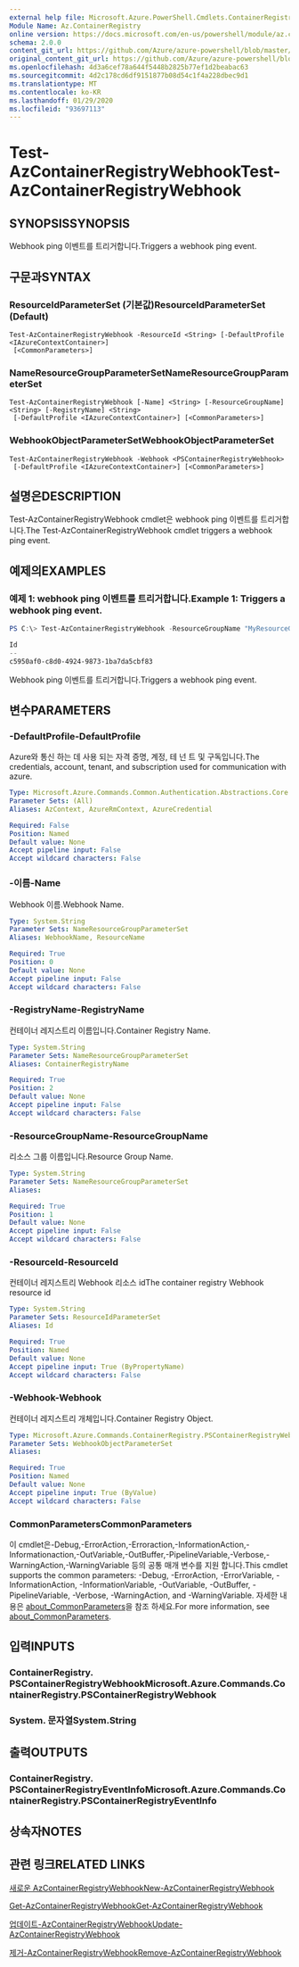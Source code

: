 ```yaml
---
external help file: Microsoft.Azure.PowerShell.Cmdlets.ContainerRegistry.dll-Help.xml
Module Name: Az.ContainerRegistry
online version: https://docs.microsoft.com/en-us/powershell/module/az.containerregistry/test-azcontainerregistrywebhook
schema: 2.0.0
content_git_url: https://github.com/Azure/azure-powershell/blob/master/src/ContainerRegistry/ContainerRegistry/help/Test-AzContainerRegistryWebhook.md
original_content_git_url: https://github.com/Azure/azure-powershell/blob/master/src/ContainerRegistry/ContainerRegistry/help/Test-AzContainerRegistryWebhook.md
ms.openlocfilehash: 4d3a6cef78a644f5448b2825b77ef1d2beabac63
ms.sourcegitcommit: 4d2c178cd6df9151877b08d54c1f4a228dbec9d1
ms.translationtype: MT
ms.contentlocale: ko-KR
ms.lasthandoff: 01/29/2020
ms.locfileid: "93697113"
---
```

# <span data-ttu-id="8e77c-101">Test-AzContainerRegistryWebhook</span><span class="sxs-lookup"><span data-stu-id="8e77c-101">Test-AzContainerRegistryWebhook</span></span>

## <span data-ttu-id="8e77c-102">SYNOPSIS</span><span class="sxs-lookup"><span data-stu-id="8e77c-102">SYNOPSIS</span></span>
<span data-ttu-id="8e77c-103">Webhook ping 이벤트를 트리거합니다.</span><span class="sxs-lookup"><span data-stu-id="8e77c-103">Triggers a webhook ping event.</span></span>

## <span data-ttu-id="8e77c-104">구문과</span><span class="sxs-lookup"><span data-stu-id="8e77c-104">SYNTAX</span></span>

### <span data-ttu-id="8e77c-105">ResourceIdParameterSet (기본값)</span><span class="sxs-lookup"><span data-stu-id="8e77c-105">ResourceIdParameterSet (Default)</span></span>
```
Test-AzContainerRegistryWebhook -ResourceId <String> [-DefaultProfile <IAzureContextContainer>]
 [<CommonParameters>]
```

### <span data-ttu-id="8e77c-106">NameResourceGroupParameterSet</span><span class="sxs-lookup"><span data-stu-id="8e77c-106">NameResourceGroupParameterSet</span></span>
```
Test-AzContainerRegistryWebhook [-Name] <String> [-ResourceGroupName] <String> [-RegistryName] <String>
 [-DefaultProfile <IAzureContextContainer>] [<CommonParameters>]
```

### <span data-ttu-id="8e77c-107">WebhookObjectParameterSet</span><span class="sxs-lookup"><span data-stu-id="8e77c-107">WebhookObjectParameterSet</span></span>
```
Test-AzContainerRegistryWebhook -Webhook <PSContainerRegistryWebhook>
 [-DefaultProfile <IAzureContextContainer>] [<CommonParameters>]
```

## <span data-ttu-id="8e77c-108">설명은</span><span class="sxs-lookup"><span data-stu-id="8e77c-108">DESCRIPTION</span></span>
<span data-ttu-id="8e77c-109">Test-AzContainerRegistryWebhook cmdlet은 webhook ping 이벤트를 트리거합니다.</span><span class="sxs-lookup"><span data-stu-id="8e77c-109">The Test-AzContainerRegistryWebhook cmdlet triggers a webhook ping event.</span></span>

## <span data-ttu-id="8e77c-110">예제의</span><span class="sxs-lookup"><span data-stu-id="8e77c-110">EXAMPLES</span></span>

### <span data-ttu-id="8e77c-111">예제 1: webhook ping 이벤트를 트리거합니다.</span><span class="sxs-lookup"><span data-stu-id="8e77c-111">Example 1: Triggers a webhook ping event.</span></span>
```powershell
PS C:\> Test-AzContainerRegistryWebhook -ResourceGroupName "MyResourceGroup" -RegistryName "MyRegistry" -Name "webhook001"

Id
--
c5950af0-c8d0-4924-9873-1ba7da5cbf83
```

<span data-ttu-id="8e77c-112">Webhook ping 이벤트를 트리거합니다.</span><span class="sxs-lookup"><span data-stu-id="8e77c-112">Triggers a webhook ping event.</span></span>

## <span data-ttu-id="8e77c-113">변수</span><span class="sxs-lookup"><span data-stu-id="8e77c-113">PARAMETERS</span></span>

### <span data-ttu-id="8e77c-114">-DefaultProfile</span><span class="sxs-lookup"><span data-stu-id="8e77c-114">-DefaultProfile</span></span>
<span data-ttu-id="8e77c-115">Azure와 통신 하는 데 사용 되는 자격 증명, 계정, 테 넌 트 및 구독입니다.</span><span class="sxs-lookup"><span data-stu-id="8e77c-115">The credentials, account, tenant, and subscription used for communication with azure.</span></span>

```yaml
Type: Microsoft.Azure.Commands.Common.Authentication.Abstractions.Core.IAzureContextContainer
Parameter Sets: (All)
Aliases: AzContext, AzureRmContext, AzureCredential

Required: False
Position: Named
Default value: None
Accept pipeline input: False
Accept wildcard characters: False
```

### <span data-ttu-id="8e77c-116">-이름</span><span class="sxs-lookup"><span data-stu-id="8e77c-116">-Name</span></span>
<span data-ttu-id="8e77c-117">Webhook 이름.</span><span class="sxs-lookup"><span data-stu-id="8e77c-117">Webhook Name.</span></span>

```yaml
Type: System.String
Parameter Sets: NameResourceGroupParameterSet
Aliases: WebhookName, ResourceName

Required: True
Position: 0
Default value: None
Accept pipeline input: False
Accept wildcard characters: False
```

### <span data-ttu-id="8e77c-118">-RegistryName</span><span class="sxs-lookup"><span data-stu-id="8e77c-118">-RegistryName</span></span>
<span data-ttu-id="8e77c-119">컨테이너 레지스트리 이름입니다.</span><span class="sxs-lookup"><span data-stu-id="8e77c-119">Container Registry Name.</span></span>

```yaml
Type: System.String
Parameter Sets: NameResourceGroupParameterSet
Aliases: ContainerRegistryName

Required: True
Position: 2
Default value: None
Accept pipeline input: False
Accept wildcard characters: False
```

### <span data-ttu-id="8e77c-120">-ResourceGroupName</span><span class="sxs-lookup"><span data-stu-id="8e77c-120">-ResourceGroupName</span></span>
<span data-ttu-id="8e77c-121">리소스 그룹 이름입니다.</span><span class="sxs-lookup"><span data-stu-id="8e77c-121">Resource Group Name.</span></span>

```yaml
Type: System.String
Parameter Sets: NameResourceGroupParameterSet
Aliases:

Required: True
Position: 1
Default value: None
Accept pipeline input: False
Accept wildcard characters: False
```

### <span data-ttu-id="8e77c-122">-ResourceId</span><span class="sxs-lookup"><span data-stu-id="8e77c-122">-ResourceId</span></span>
<span data-ttu-id="8e77c-123">컨테이너 레지스트리 Webhook 리소스 id</span><span class="sxs-lookup"><span data-stu-id="8e77c-123">The container registry Webhook resource id</span></span>

```yaml
Type: System.String
Parameter Sets: ResourceIdParameterSet
Aliases: Id

Required: True
Position: Named
Default value: None
Accept pipeline input: True (ByPropertyName)
Accept wildcard characters: False
```

### <span data-ttu-id="8e77c-124">-Webhook</span><span class="sxs-lookup"><span data-stu-id="8e77c-124">-Webhook</span></span>
<span data-ttu-id="8e77c-125">컨테이너 레지스트리 개체입니다.</span><span class="sxs-lookup"><span data-stu-id="8e77c-125">Container Registry Object.</span></span>

```yaml
Type: Microsoft.Azure.Commands.ContainerRegistry.PSContainerRegistryWebhook
Parameter Sets: WebhookObjectParameterSet
Aliases:

Required: True
Position: Named
Default value: None
Accept pipeline input: True (ByValue)
Accept wildcard characters: False
```

### <span data-ttu-id="8e77c-126">CommonParameters</span><span class="sxs-lookup"><span data-stu-id="8e77c-126">CommonParameters</span></span>
<span data-ttu-id="8e77c-127">이 cmdlet은-Debug,-ErrorAction,-Erroraction,-InformationAction,-Informationaction,-OutVariable,-OutBuffer,-PipelineVariable,-Verbose,-WarningAction,-WarningVariable 등의 공통 매개 변수를 지원 합니다.</span><span class="sxs-lookup"><span data-stu-id="8e77c-127">This cmdlet supports the common parameters: -Debug, -ErrorAction, -ErrorVariable, -InformationAction, -InformationVariable, -OutVariable, -OutBuffer, -PipelineVariable, -Verbose, -WarningAction, and -WarningVariable.</span></span> <span data-ttu-id="8e77c-128">자세한 내용은 [about_CommonParameters](https://go.microsoft.com/fwlink/?LinkID=113216)을 참조 하세요.</span><span class="sxs-lookup"><span data-stu-id="8e77c-128">For more information, see [about_CommonParameters](https://go.microsoft.com/fwlink/?LinkID=113216).</span></span>

## <span data-ttu-id="8e77c-129">입력</span><span class="sxs-lookup"><span data-stu-id="8e77c-129">INPUTS</span></span>

### <span data-ttu-id="8e77c-130">ContainerRegistry. PSContainerRegistryWebhook</span><span class="sxs-lookup"><span data-stu-id="8e77c-130">Microsoft.Azure.Commands.ContainerRegistry.PSContainerRegistryWebhook</span></span>

### <span data-ttu-id="8e77c-131">System. 문자열</span><span class="sxs-lookup"><span data-stu-id="8e77c-131">System.String</span></span>

## <span data-ttu-id="8e77c-132">출력</span><span class="sxs-lookup"><span data-stu-id="8e77c-132">OUTPUTS</span></span>

### <span data-ttu-id="8e77c-133">ContainerRegistry. PSContainerRegistryEventInfo</span><span class="sxs-lookup"><span data-stu-id="8e77c-133">Microsoft.Azure.Commands.ContainerRegistry.PSContainerRegistryEventInfo</span></span>

## <span data-ttu-id="8e77c-134">상속자</span><span class="sxs-lookup"><span data-stu-id="8e77c-134">NOTES</span></span>

## <span data-ttu-id="8e77c-135">관련 링크</span><span class="sxs-lookup"><span data-stu-id="8e77c-135">RELATED LINKS</span></span>

[<span data-ttu-id="8e77c-136">새로운 AzContainerRegistryWebhook</span><span class="sxs-lookup"><span data-stu-id="8e77c-136">New-AzContainerRegistryWebhook</span></span>](New-AzContainerRegistryWebhook.md)

[<span data-ttu-id="8e77c-137">Get-AzContainerRegistryWebhook</span><span class="sxs-lookup"><span data-stu-id="8e77c-137">Get-AzContainerRegistryWebhook</span></span>](Get-AzContainerRegistryWebhook.md)

[<span data-ttu-id="8e77c-138">업데이트-AzContainerRegistryWebhook</span><span class="sxs-lookup"><span data-stu-id="8e77c-138">Update-AzContainerRegistryWebhook</span></span>](Update-AzContainerRegistryWebhook.md)

[<span data-ttu-id="8e77c-139">제거-AzContainerRegistryWebhook</span><span class="sxs-lookup"><span data-stu-id="8e77c-139">Remove-AzContainerRegistryWebhook</span></span>](Remove-AzContainerRegistryWebhook.md)
